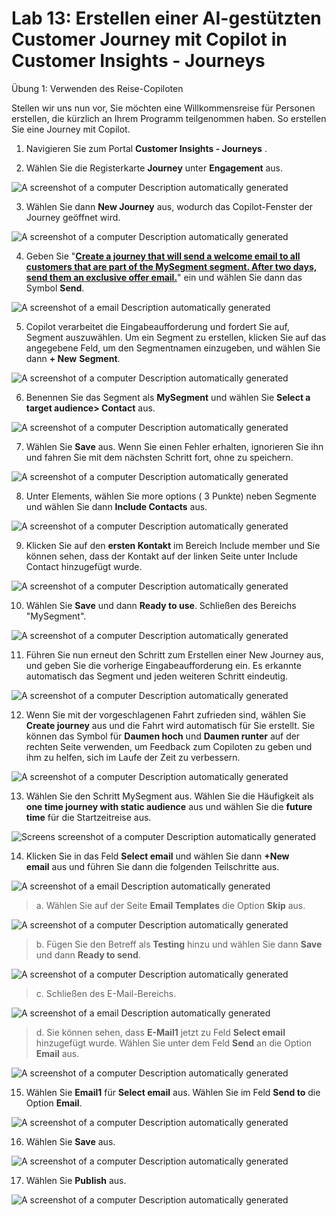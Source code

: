 # Lab 13: Erstellen einer AI-gestützten Customer Journey mit Copilot in Customer Insights - Journeys

Übung 1: Verwenden des Reise-Copiloten

Stellen wir uns nun vor, Sie möchten eine Willkommensreise für Personen
erstellen, die kürzlich an Ihrem Programm teilgenommen haben. So
erstellen Sie eine Journey mit Copilot.

1.  Navigieren Sie zum Portal **Customer Insights - Journeys** .

2.  Wählen Sie die Registerkarte **Journey** unter **Engagement** aus.

![A screenshot of a computer Description automatically
generated](./media/image1.png)

3.  Wählen Sie dann **New Journey** aus, wodurch das Copilot-Fenster der
    Journey geöffnet wird.

![A screenshot of a computer Description automatically
generated](./media/image2.png)

4.  Geben Sie "[**Create a journey that will send a welcome email to all
    customers that are part of the MySegment segment. After two days,
    send them an exclusive offer email.**](urn:gd:lg:a:send-vm-keys)"
    ein und wählen Sie dann das Symbol **Send**.

![A screenshot of a email Description automatically
generated](./media/image3.png)

5.  Copilot verarbeitet die Eingabeaufforderung und fordert Sie auf,
    Segment auszuwählen. Um ein Segment zu erstellen, klicken Sie auf
    das angegebene Feld, um den Segmentnamen einzugeben, und wählen Sie
    dann **+ New** **Segment**.

![A screenshot of a computer Description automatically
generated](./media/image4.png)

6.  Benennen Sie das Segment als **MySegment** und wählen Sie **Select a
    target audience\> Contact** aus.

![A screenshot of a computer Description automatically
generated](./media/image5.png)

7.  Wählen Sie **Save** aus. Wenn Sie einen Fehler erhalten, ignorieren
    Sie ihn und fahren Sie mit dem nächsten Schritt fort, ohne zu
    speichern.

![A screenshot of a computer Description automatically
generated](./media/image6.png)

8.  Unter Elements, wählen Sie more options ( 3 Punkte) neben Segmente
    und wählen Sie dann **Include Contacts** aus.

![A screenshot of a computer Description automatically
generated](./media/image7.png)

9.  Klicken Sie auf den **ersten Kontakt** im Bereich Include member und
    Sie können sehen, dass der Kontakt auf der linken Seite unter
    Include Contact hinzugefügt wurde.

![A screenshot of a computer Description automatically
generated](./media/image8.png)

10. Wählen Sie **Save** und dann **Ready to use**. Schließen des
    Bereichs "MySegment".

![A screenshot of a computer Description automatically
generated](./media/image9.png)

11. Führen Sie nun erneut den Schritt zum Erstellen einer New Journey
    aus, und geben Sie die vorherige Eingabeaufforderung ein. Es
    erkannte automatisch das Segment und jeden weiteren Schritt
    eindeutig.

![A screenshot of a computer Description automatically
generated](./media/image10.png)

12. Wenn Sie mit der vorgeschlagenen Fahrt zufrieden sind, wählen Sie
    **Create journey** aus und die Fahrt wird automatisch für Sie
    erstellt. Sie können das Symbol für **Daumen hoch** und **Daumen
    runter** auf der rechten Seite verwenden, um Feedback zum Copiloten
    zu geben und ihm zu helfen, sich im Laufe der Zeit zu verbessern.

![A screenshot of a computer Description automatically
generated](./media/image11.png)

13. Wählen Sie den Schritt MySegment aus. Wählen Sie die Häufigkeit als
    **one time journey with static audience** aus und wählen Sie die
    **future time** für die Startzeitreise aus.

![Screens screenshot of a computer Description automatically
generated](./media/image12.png)

14. Klicken Sie in das Feld **Select email** und wählen Sie dann **+New
    email** aus und führen Sie dann die folgenden Teilschritte aus.

![A screenshot of a email Description automatically
generated](./media/image13.png)

> a\. Wählen Sie auf der Seite **Email Templates** die Option **Skip**
> aus.

![A screenshot of a computer Description automatically
generated](./media/image14.png)

> b\. Fügen Sie den Betreff als **Testing** hinzu und wählen Sie dann
> **Save** und dann **Ready to send**.

![A screenshot of a computer Description automatically
generated](./media/image15.png)

> c\. Schließen des E-Mail-Bereichs.

![A screenshot of a email Description automatically
generated](./media/image16.png)

> d\. Sie können sehen, dass **E-Mail1** jetzt zu Feld **Select email**
> hinzugefügt wurde. Wählen Sie unter dem Feld **Send** an die Option
> **Email** aus.

![A screenshot of a computer Description automatically
generated](./media/image17.png)

15. Wählen Sie **Email1** für **Select email** aus. Wählen Sie im Feld
    **Send to** die Option **Email**.

![A screenshot of a computer Description automatically
generated](./media/image18.png)

16. Wählen Sie **Save** aus.

![A screenshot of a computer Description automatically
generated](./media/image19.png)

17. Wählen Sie **Publish** aus.

![A screenshot of a computer Description automatically
generated](./media/image20.png)
